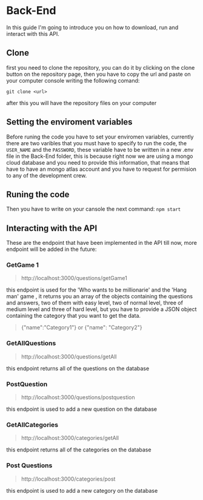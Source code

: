 # Back-End
In this guide I'm going to introduce you on how to download, run and interact with this API.

## Clone
first you need to clone the repository, you can do it by clicking on the clone button on the repository page, then you have to copy the url
and paste on your computer console writing the following comand:

`git clone <url>`

after this you will have the repository files on your computer

## Setting the enviroment variables
Before runing the code you have to set your enviromen variables, currently there are two varibles that you must have to specify to run the code, the `USER_NAME` and the `PASSWORD`, these variable have to be written in a new .env file in the Back-End folder, this is because right now we are using a mongo cloud database and you need to provide this information, that means that have to have an mongo atlas account and you have to request for permision to any of the development crew.

## Runing the code
Then you have to write on your cansole the next command:
`npm start`

## Interacting with the API

These are the endpoint that have been implemented in the API till now, more endpoint will be added  in the future:

### GetGame 1
> http://localhost:3000/questions/getGame1

this endpoint is used for the 'Who wants to be millionarie' and the 'Hang man' game , it returns you an array of the objects containing the questions and answers, two of them with easy level, two of normal level, three of medium level and three of hard level, but you have to provide a JSON object containing the category that you want to get the data.

> {"name":"Category1"} or {"name": "Category2"}

### GetAllQuestions
> http://localhost:3000/questions/getAll

this endpoint returns all of the questions on the database

### PostQuestion
> http://localhost:3000/questions/postquestion

this endpoint is used to add a new question on the database

### GetAllCategories
> http://localhost:3000/categories/getAll

this endpoint returns all of the categories on the database

### Post Questions
> http://localhost:3000/categories/post

this endpoint is used to add a new category on the database



#

